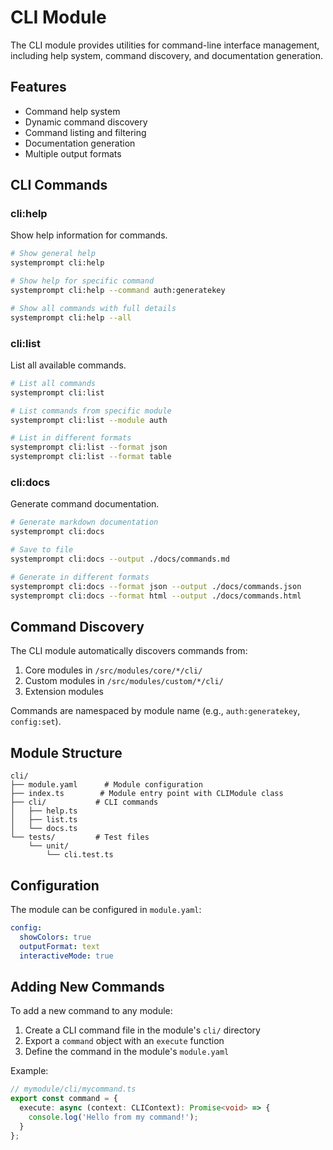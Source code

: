 # CLI Module

The CLI module provides utilities for command-line interface management, including help system, command discovery, and documentation generation.

## Features

- Command help system
- Dynamic command discovery
- Command listing and filtering
- Documentation generation
- Multiple output formats

## CLI Commands

### cli:help

Show help information for commands.

```bash
# Show general help
systemprompt cli:help

# Show help for specific command
systemprompt cli:help --command auth:generatekey

# Show all commands with full details
systemprompt cli:help --all
```

### cli:list

List all available commands.

```bash
# List all commands
systemprompt cli:list

# List commands from specific module
systemprompt cli:list --module auth

# List in different formats
systemprompt cli:list --format json
systemprompt cli:list --format table
```

### cli:docs

Generate command documentation.

```bash
# Generate markdown documentation
systemprompt cli:docs

# Save to file
systemprompt cli:docs --output ./docs/commands.md

# Generate in different formats
systemprompt cli:docs --format json --output ./docs/commands.json
systemprompt cli:docs --format html --output ./docs/commands.html
```

## Command Discovery

The CLI module automatically discovers commands from:
1. Core modules in `/src/modules/core/*/cli/`
2. Custom modules in `/src/modules/custom/*/cli/`
3. Extension modules

Commands are namespaced by module name (e.g., `auth:generatekey`, `config:set`).

## Module Structure

```
cli/
├── module.yaml      # Module configuration
├── index.ts        # Module entry point with CLIModule class
├── cli/           # CLI commands
│   ├── help.ts
│   ├── list.ts
│   └── docs.ts
└── tests/         # Test files
    └── unit/
        └── cli.test.ts
```

## Configuration

The module can be configured in `module.yaml`:

```yaml
config:
  showColors: true
  outputFormat: text
  interactiveMode: true
```

## Adding New Commands

To add a new command to any module:

1. Create a CLI command file in the module's `cli/` directory
2. Export a `command` object with an `execute` function
3. Define the command in the module's `module.yaml`

Example:
```typescript
// mymodule/cli/mycommand.ts
export const command = {
  execute: async (context: CLIContext): Promise<void> => {
    console.log('Hello from my command!');
  }
};
```